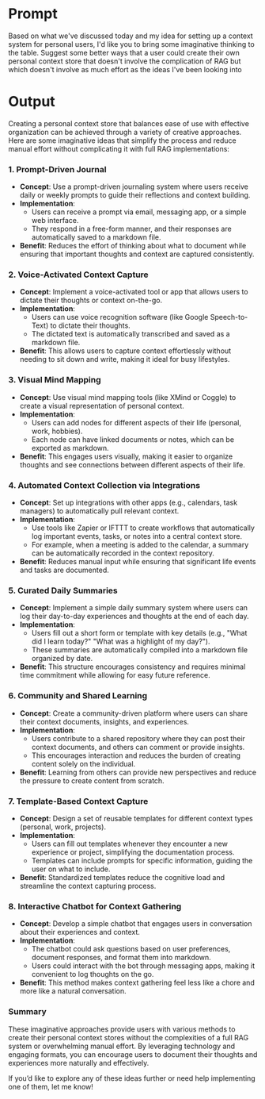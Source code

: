 # Prompt

Based on what we've discussed today and my idea for setting up a context system for personal users, I'd like you to bring some imaginative thinking to the table. Suggest some better ways that a user could create their own personal context store that doesn't involve the complication of RAG but which doesn't involve as much effort as the ideas I've been looking into

# Output

Creating a personal context store that balances ease of use with effective organization can be achieved through a variety of creative approaches. Here are some imaginative ideas that simplify the process and reduce manual effort without complicating it with full RAG implementations:

### 1. **Prompt-Driven Journal**
- **Concept**: Use a prompt-driven journaling system where users receive daily or weekly prompts to guide their reflections and context building.
- **Implementation**: 
  - Users can receive a prompt via email, messaging app, or a simple web interface.
  - They respond in a free-form manner, and their responses are automatically saved to a markdown file.
- **Benefit**: Reduces the effort of thinking about what to document while ensuring that important thoughts and context are captured consistently.

### 2. **Voice-Activated Context Capture**
- **Concept**: Implement a voice-activated tool or app that allows users to dictate their thoughts or context on-the-go.
- **Implementation**:
  - Users can use voice recognition software (like Google Speech-to-Text) to dictate their thoughts.
  - The dictated text is automatically transcribed and saved as a markdown file.
- **Benefit**: This allows users to capture context effortlessly without needing to sit down and write, making it ideal for busy lifestyles.

### 3. **Visual Mind Mapping**
- **Concept**: Use visual mind mapping tools (like XMind or Coggle) to create a visual representation of personal context.
- **Implementation**:
  - Users can add nodes for different aspects of their life (personal, work, hobbies).
  - Each node can have linked documents or notes, which can be exported as markdown.
- **Benefit**: This engages users visually, making it easier to organize thoughts and see connections between different aspects of their life.

### 4. **Automated Context Collection via Integrations**
- **Concept**: Set up integrations with other apps (e.g., calendars, task managers) to automatically pull relevant context.
- **Implementation**:
  - Use tools like Zapier or IFTTT to create workflows that automatically log important events, tasks, or notes into a central context store.
  - For example, when a meeting is added to the calendar, a summary can be automatically recorded in the context repository.
- **Benefit**: Reduces manual input while ensuring that significant life events and tasks are documented.

### 5. **Curated Daily Summaries**
- **Concept**: Implement a simple daily summary system where users can log their day-to-day experiences and thoughts at the end of each day.
- **Implementation**:
  - Users fill out a short form or template with key details (e.g., "What did I learn today?" "What was a highlight of my day?").
  - These summaries are automatically compiled into a markdown file organized by date.
- **Benefit**: This structure encourages consistency and requires minimal time commitment while allowing for easy future reference.

### 6. **Community and Shared Learning**
- **Concept**: Create a community-driven platform where users can share their context documents, insights, and experiences.
- **Implementation**:
  - Users contribute to a shared repository where they can post their context documents, and others can comment or provide insights.
  - This encourages interaction and reduces the burden of creating content solely on the individual.
- **Benefit**: Learning from others can provide new perspectives and reduce the pressure to create content from scratch.

### 7. **Template-Based Context Capture**
- **Concept**: Design a set of reusable templates for different context types (personal, work, projects).
- **Implementation**:
  - Users can fill out templates whenever they encounter a new experience or project, simplifying the documentation process.
  - Templates can include prompts for specific information, guiding the user on what to include.
- **Benefit**: Standardized templates reduce the cognitive load and streamline the context capturing process.

### 8. **Interactive Chatbot for Context Gathering**
- **Concept**: Develop a simple chatbot that engages users in conversation about their experiences and context.
- **Implementation**:
  - The chatbot could ask questions based on user preferences, document responses, and format them into markdown.
  - Users could interact with the bot through messaging apps, making it convenient to log thoughts on the go.
- **Benefit**: This method makes context gathering feel less like a chore and more like a natural conversation.

### Summary
These imaginative approaches provide users with various methods to create their personal context stores without the complexities of a full RAG system or overwhelming manual effort. By leveraging technology and engaging formats, you can encourage users to document their thoughts and experiences more naturally and effectively. 

If you’d like to explore any of these ideas further or need help implementing one of them, let me know!
